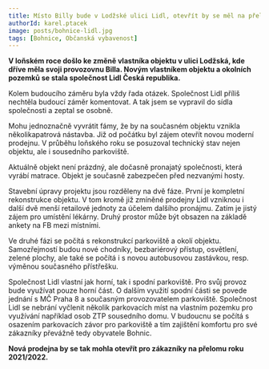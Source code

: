 ```yaml
---
title: Místo Billy bude v Lodžské ulici Lidl, otevřít by se měl na přelomu roku
authorId: karel.ptacek
image: posts/bohnice-lidl.jpg
tags: [Bohnice, Občanská vybavenost]
---
```


**V loňském roce došlo ke změně vlastníka objektu v ulici Lodžská, kde dříve měla svoji provozovnu Billa. Novým vlastníkem objektu a okolních pozemků se stala společnost Lidl Česká republika.** 

Kolem budoucího záměru byla vždy řada otázek. Společnost Lidl příliš nechtěla budoucí záměr komentovat. A tak jsem se vypravil do sídla společnosti a zeptal se osobně.

Mohu jednoznačně vyvrátit fámy, že by na současném objektu vznikla několikapatrová nástavba. Již od počátku byl zájem otevřít novou moderní prodejnu. V průběhu loňského roku se posuzoval technický stav nejen objektu, ale i sousedního parkoviště.

Aktuálně objekt není prázdný, ale dočasně pronajatý společnosti, která vyrábí matrace. Objekt je současně zabezpečen před nezvanými hosty.

Stavební úpravy projektu jsou rozděleny na dvě fáze. První je kompletní rekonstrukce objektu. V tom kromě již zmíněné prodejny Lidl vzniknou i další dvě menší retailové jednoty za účelem dalšího pronájmu. Zatím je jistý zájem pro umístění lékárny. Druhý prostor může být obsazen na základě ankety na FB mezi místními. 

Ve druhé fázi se počítá s rekonstrukcí parkoviště a okolí objektu. Samozřejmostí budou nové chodníky, bezbariérový přístup, osvětlení, zelené plochy, ale také se počítá i s novou autobusovou zastávkou, resp. výměnou současného přístřešku.

Společnost Lidl vlastní jak horní, tak i spodní parkoviště. Pro svůj provoz bude využívat pouze horní část. O dalším využití spodní části se povede jednání s MČ Praha 8 a současným provozovatelem parkoviště. Společnost Lidl se nebrání vyčlenit několik parkovacích míst na vlastním pozemku pro využívání například osob ZTP sousedního domu. V budoucnu se počítá s osazením parkovacích závor pro parkoviště a tím zajištění komfortu pro své zákazníky převážně tedy obyvatele Bohnic.

**Nová prodejna by se tak mohla otevřít pro zákazníky na přelomu roku 2021/2022.**        
